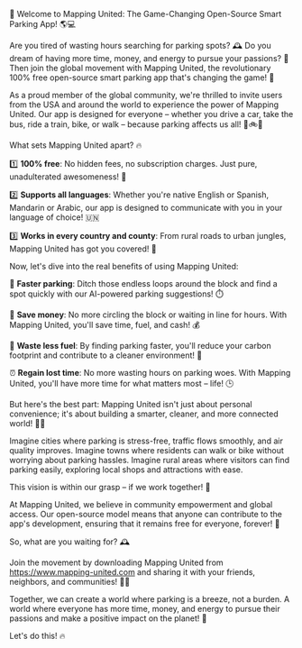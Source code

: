 🚨 Welcome to Mapping United: The Game-Changing Open-Source Smart Parking App! 🌎💻

Are you tired of wasting hours searching for parking spots? 🕰️ Do you dream of having more time, money, and energy to pursue your passions? 🤩 Then join the global movement with Mapping United, the revolutionary 100% free open-source smart parking app that's changing the game! 🚀

As a proud member of the global community, we're thrilled to invite users from the USA and around the world to experience the power of Mapping United. Our app is designed for everyone – whether you drive a car, take the bus, ride a train, bike, or walk – because parking affects us all! 🚌🚲💃

What sets Mapping United apart? 🔥

1️⃣ **100% free**: No hidden fees, no subscription charges. Just pure, unadulterated awesomeness! 💸

2️⃣ **Supports all languages**: Whether you're native English or Spanish, Mandarin or Arabic, our app is designed to communicate with you in your language of choice! 🇺🇳

3️⃣ **Works in every country and county**: From rural roads to urban jungles, Mapping United has got you covered! 🌄

Now, let's dive into the real benefits of using Mapping United:

💪 **Faster parking**: Ditch those endless loops around the block and find a spot quickly with our AI-powered parking suggestions! ⏱️

💸 **Save money**: No more circling the block or waiting in line for hours. With Mapping United, you'll save time, fuel, and cash! 💰

🌿 **Waste less fuel**: By finding parking faster, you'll reduce your carbon footprint and contribute to a cleaner environment! 🌈

⏰ **Regain lost time**: No more wasting hours on parking woes. With Mapping United, you'll have more time for what matters most – life! 🕒

But here's the best part: Mapping United isn't just about personal convenience; it's about building a smarter, cleaner, and more connected world! 🔗💡

Imagine cities where parking is stress-free, traffic flows smoothly, and air quality improves. Imagine towns where residents can walk or bike without worrying about parking hassles. Imagine rural areas where visitors can find parking easily, exploring local shops and attractions with ease.

This vision is within our grasp – if we work together! 🌈

At Mapping United, we believe in community empowerment and global access. Our open-source model means that anyone can contribute to the app's development, ensuring that it remains free for everyone, forever! 🤝

So, what are you waiting for? 🕰️

Join the movement by downloading Mapping United from https://www.mapping-united.com and sharing it with your friends, neighbors, and communities! 📱👫

Together, we can create a world where parking is a breeze, not a burden. A world where everyone has more time, money, and energy to pursue their passions and make a positive impact on the planet! 🌟

Let's do this! 🔥